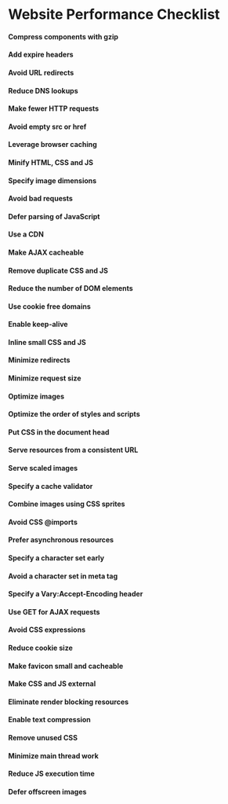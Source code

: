 # Website Performance Checklist

#### Compress components with gzip

#### Add expire headers

#### Avoid URL redirects

#### Reduce DNS lookups

#### Make fewer HTTP requests

#### Avoid empty src or href

#### Leverage browser caching

#### Minify HTML, CSS and JS

#### Specify image dimensions

#### Avoid bad requests

#### Defer parsing of JavaScript

#### Use a CDN

#### Make AJAX cacheable

#### Remove duplicate CSS and JS

#### Reduce the number of DOM elements

#### Use cookie free domains

#### Enable keep-alive

#### Inline small CSS and JS

#### Minimize redirects

#### Minimize request size

#### Optimize images

#### Optimize the order of styles and scripts

#### Put CSS in the document head

#### Serve resources from a consistent URL

#### Serve scaled images

#### Specify a cache validator

#### Combine images using CSS sprites

#### Avoid CSS @imports

#### Prefer asynchronous resources

#### Specify a character set early

#### Avoid a character set in meta tag

#### Specify a Vary:Accept-Encoding header

#### Use GET for AJAX requests

#### Avoid CSS expressions

#### Reduce cookie size

#### Make favicon small and cacheable

#### Make CSS and JS external

#### Eliminate render blocking resources

#### Enable text compression

#### Remove unused CSS

#### Minimize main thread work

#### Reduce JS execution time

#### Defer offscreen images